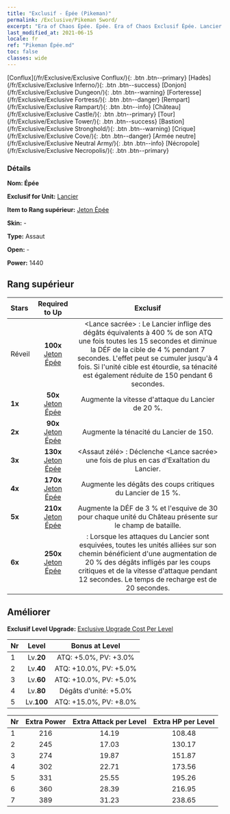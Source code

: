 ```yaml
---
title: "Exclusif - Épée (Pikeman)"
permalink: /Exclusive/Pikeman Sword/
excerpt: "Era of Chaos Épée. Épée. Era of Chaos Exclusif Épée. Lancier Exclusif."
last_modified_at: 2021-06-15
locale: fr
ref: "Pikeman Épée.md"
toc: false
classes: wide
---
```

 [Conflux](/fr/Exclusive/Exclusive Conflux/){: .btn .btn--primary} [Hadès](/fr/Exclusive/Exclusive Inferno/){: .btn .btn--success} [Donjon](/fr/Exclusive/Exclusive Dungeon/){: .btn .btn--warning} [Forteresse](/fr/Exclusive/Exclusive Fortress/){: .btn .btn--danger} [Rempart](/fr/Exclusive/Exclusive Rampart/){: .btn .btn--info} [Château](/fr/Exclusive/Exclusive Castle/){: .btn .btn--primary} [Tour](/fr/Exclusive/Exclusive Tower/){: .btn .btn--success} [Bastion](/fr/Exclusive/Exclusive Stronghold/){: .btn .btn--warning} [Crique](/fr/Exclusive/Exclusive Cove/){: .btn .btn--danger} [Armée neutre](/fr/Exclusive/Exclusive Neutral Army/){: .btn .btn--info} [Nécropole](/fr/Exclusive/Exclusive Necropolis/){: .btn .btn--primary} 

### Détails
 **Nom: Épée** 

 **Exclusif for Unit:** [Lancier](/fr/units/Pikeman/) 

 **Item to Rang supérieur:** [Jeton Épée](/ItemsFR/con_912/)

 **Skin:** -

 **Type:** Assaut

 **Open:** -

 **Power:** 1440

## Rang supérieur

  |     Stars    |  Required to Up | Exclusif |
  |:-------------|:---------------:|:---------------:|
  |  Réveil  | **100x** [Jeton Épée](/ItemsFR/con_912/) | <Lance sacrée> : Le Lancier inflige des dégâts équivalents à 400 % de son ATQ une fois toutes les 15 secondes et diminue la DÉF de la cible de 4 % pendant 7 secondes. L'effet peut se cumuler jusqu'à 4 fois. Si l'unité cible est étourdie, sa ténacité est également réduite de 150 pendant 6 secondes. |
  | **1x** <i class="fas fa-star"/> | **50x** [Jeton Épée](/ItemsFR/con_912/) | Augmente la vitesse d'attaque du Lancier de 20 %. |
  | **2x** <i class="fas fa-star"/> | **90x** [Jeton Épée](/ItemsFR/con_912/) | Augmente la ténacité du Lancier de 150. |
  | **3x** <i class="fas fa-star"/> | **130x** [Jeton Épée](/ItemsFR/con_912/) | <Assaut zélé> : Déclenche <Lance sacrée> une fois de plus en cas d'Exaltation du Lancier. |
  | **4x** <i class="fas fa-star"/> | **170x** [Jeton Épée](/ItemsFR/con_912/) | Augmente les dégâts des coups critiques du Lancier de 15 %. |
  | **5x** <i class="fas fa-star"/> | **210x** [Jeton Épée](/ItemsFR/con_912/) | Augmente la DÉF de 3 % et l'esquive de 30 pour chaque unité du Château présente sur le champ de bataille. |
  | **6x** <i class="fas fa-star"/> | **250x** [Jeton Épée](/ItemsFR/con_912/) | <Vaillance> : Lorsque les attaques du Lancier sont esquivées, toutes les unités alliées sur son chemin bénéficient d'une augmentation de 20 % des dégâts infligés par les coups critiques et de la vitesse d'attaque pendant 12 secondes. Le temps de recharge est de 20 secondes. |


## Améliorer
 **Exclusif Level Upgrade:** [Exclusive Upgrade Cost Per Level](/Exclusive/ExclusiveUpgradeCostPerLevel/)

  |  Nr  |   Level  | Bonus at Level |
  |:-----|:--------:|:--------------:|
  | 1 | Lv.**20** | ATQ: +5.0%, PV: +3.0% |
  | 2 | Lv.**40** | ATQ: +10.0%, PV: +5.0% |
  | 3 | Lv.**60** | ATQ: +10.0%, PV: +5.0% |
  | 4 | Lv.**80** | Dégâts d'unité: +5.0% |
  | 5 | Lv.**100** | ATQ: +15.0%, PV: +8.0% |


  |  Nr  |  Extra Power | Extra Attack per Level | Extra HP per Level |
  |:-----|:--------:|:--------:|:--------:|
  | 1 | 216 | 14.19 | 108.48 |
  | 2 | 245 | 17.03 | 130.17 |
  | 3 | 274 | 19.87 | 151.87 |
  | 4 | 302 | 22.71 | 173.56 |
  | 5 | 331 | 25.55 | 195.26 |
  | 6 | 360 | 28.39 | 216.95 |
  | 7 | 389 | 31.23 | 238.65 |


